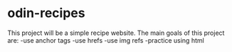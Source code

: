# odin-recipes
This project will be a simple recipe website. 
The main goals of this project are:
-use anchor tags
-use hrefs
-use img refs
-practice using html 